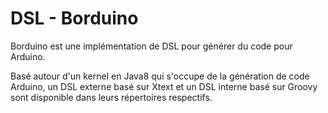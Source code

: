 # DSL - Borduino

Borduino est une implémentation de DSL pour générer du code pour Arduino.

Basé autour d'un kernel en Java8 qui s'occupe de la génération de code Arduino, un DSL externe basé sur Xtext et un DSL interne basé sur Groovy sont disponible dans leurs répertoires respectifs.